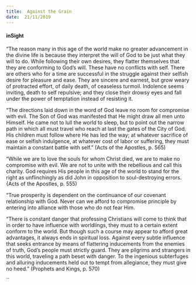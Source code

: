 ```yaml
---
title:  Against the Grain
date:  21/11/2019
---
```


#### inSight

“The reason many in this age of the world make no greater advancement in the divine life is because they interpret the will of God to be just what they will to do. While following their own desires, they flatter themselves that they are conforming to God’s will. These have no conflicts with self. There are others who for a time are successful in the struggle against their selfish desire for pleasure and ease. They are sincere and earnest, but grow weary of protracted effort, of daily death, of ceaseless turmoil. Indolence seems inviting, death to self repulsive; and they close their drowsy eyes and fall under the power of temptation instead of resisting it.

“The directions laid down in the word of God leave no room for compromise with evil. The Son of God was manifested that He might draw all men unto Himself. He came not to lull the world to sleep, but to point out the narrow path in which all must travel who reach at last the gates of the City of God. His children must follow where He has led the way; at whatever sacrifice of ease or selfish indulgence, at whatever cost of labor or suffering, they must maintain a constant battle with self.” (Acts of the Apostles, p. 565)

“While we are to love the souls for whom Christ died, we are to make no compromise with evil. We are not to unite with the rebellious and call this charity. God requires His people in this age of the world to stand for the right as unflinchingly as did John in opposition to soul-destroying errors. {Acts of the Apostles, p. 555)

“True prosperity is dependent on the continuance of our covenant relationship with God. Never can we afford to compromise principle by entering into alliance with those who do not fear Him.

“There is constant danger that professing Christians will come to think that in order to have influence with worldlings, they must to a certain extent conform to the world. But though such a course may appear to afford great advantages, it always ends in spiritual loss. Against every subtle influence that seeks entrance by means of flattering inducements from the enemies of truth, God’s people must strictly guard. They are pilgrims and strangers in this world, traveling a path beset with danger. To the ingenious subterfuges and alluring inducements held out to tempt from allegiance, they must give no heed.” (Prophets and Kings, p. 570)

``